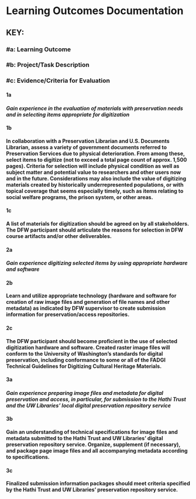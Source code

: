 # **Learning Outcomes Documentation**

## **KEY:**

### **\#a: Learning Outcome**

### **\#b: Project/Task Description**

### **\#c: Evidence/Criteria for Evaluation**

#### **1a**

#### _**Gain experience in the evaluation of materials with preservation needs and in selecting items appropriate for digitization**_

#### **1b**

**In collaboration with a Preservation Librarian and U.S. Documents Librarian, assess a variety of government documents referred to Preservation Services due to physical deterioration. From among these, select items to digitize \(not to exceed a total page count of approx. 1,500 pages\). Criteria for selection will include physical condition as well as subject matter and potential value to researchers and other users now and in the future. Considerations may also include the value of digitizing materials created by historically underrepresented populations, or with topical coverage that seems especially timely, such as items relating to social welfare programs, the prison system, or other areas.**

#### **1c**

**A list of materials for digitization should be agreed on by all stakeholders. The DFW participant should articulate the reasons for selection in DFW course artifacts and/or other deliverables.**

#### **2a**

#### _**Gain experience digitizing selected items by using appropriate hardware and software**_

#### **2b**

**Learn and utilize appropriate technology \(hardware and software for creation of raw image files and generation of file names and other metadata\) as indicated by DFW supervisor to create submission information for preservation/access repositories.**

#### **2c**

**The DFW participant should become proficient in the use of selected digitization hardware and software. Created raster image files will conform to the University of Washington’s standards for digital preservation, including conformance to some or all of the FADGI Technical Guidelines for Digitizing Cultural Heritage Materials.**

#### **3a**

#### _**Gain experience preparing image files and metadata for digital preservation and access, in particular, for submission to the Hathi Trust and the UW Libraries’ local digital preservation repository service**_

#### **3b**

**Gain an understanding of technical specifications for image files and metadata submitted to the Hathi Trust and UW Libraries’ digital preservation repository service. Organize, supplement \(if necessary\), and package page image files and all accompanying metadata according to specifications.**

#### **3c**

**Finalized submission information packages should meet criteria specified by the Hathi Trust and UW Libraries’ preservation repository service.**

